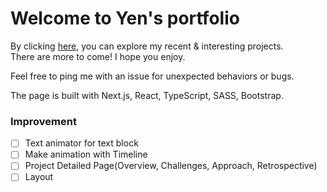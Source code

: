# Welcome to Yen's portfolio

By clicking [here](https://yen-han.github.io/), you can explore my recent & interesting projects.  
There are more to come! I hope you enjoy.

Feel free to ping me with an issue for unexpected behaviors or bugs.

The page is built with Next.js, React, TypeScript, SASS, Bootstrap.

### Improvement

- [ ] Text animator for text block
- [ ] Make animation with Timeline
- [ ] Project Detailed Page(Overview, Challenges, Approach, Retrospective)
- [ ] Layout
